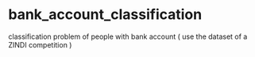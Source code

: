 # bank_account_classification
classification problem of people with bank account ( use the dataset of a ZINDI competition )
